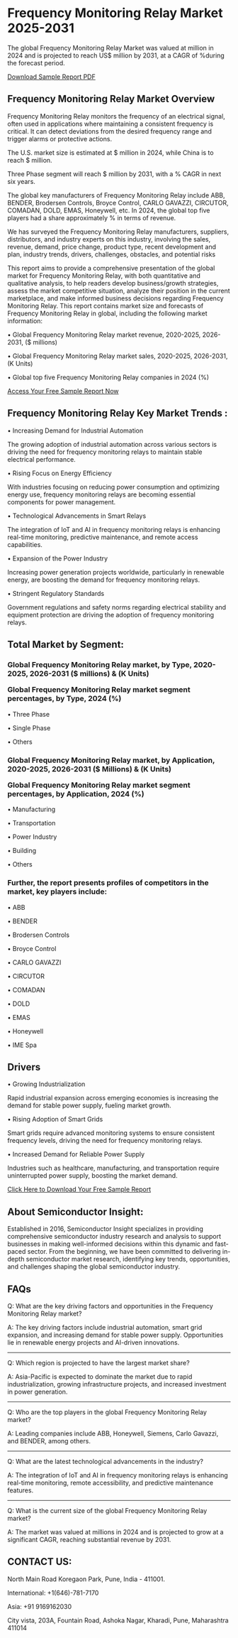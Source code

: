 <h1>Frequency Monitoring Relay Market 2025-2031</h1>

The global Frequency Monitoring Relay Market was valued at million in 2024 and is projected to reach US$ million by 2031, at a CAGR of %during the forecast period.

[Download Sample Report PDF](https://semiconductorinsight.com/download-sample-report/?product_id=88355)

<h2>Frequency Monitoring Relay Market Overview</h2>

Frequency Monitoring Relay monitors the frequency of an electrical signal, often used in applications where maintaining a consistent frequency is critical. It can detect deviations from the desired frequency range and trigger alarms or protective actions.

The U.S. market size is estimated at $ million in 2024, while China is to reach $ million.

Three Phase segment will reach $ million by 2031, with a % CAGR in next six years.

The global key manufacturers of Frequency Monitoring Relay include ABB, BENDER, Brodersen Controls, Broyce Control, CARLO GAVAZZI, CIRCUTOR, COMADAN, DOLD, EMAS, Honeywell, etc. In 2024, the global top five players had a share approximately % in terms of revenue.

We has surveyed the Frequency Monitoring Relay manufacturers, suppliers, distributors, and industry experts on this industry, involving the sales, revenue, demand, price change, product type, recent development and plan, industry trends, drivers, challenges, obstacles, and potential risks

This report aims to provide a comprehensive presentation of the global market for Frequency Monitoring Relay, with both quantitative and qualitative analysis, to help readers develop business/growth strategies, assess the market competitive situation, analyze their position in the current marketplace, and make informed business decisions regarding Frequency Monitoring Relay. This report contains market size and forecasts of Frequency Monitoring Relay in global, including the following market information:

•	Global Frequency Monitoring Relay market revenue, 2020-2025, 2026-2031, ($ millions)

•	Global Frequency Monitoring Relay market sales, 2020-2025, 2026-2031, (K Units)

•	Global top five Frequency Monitoring Relay companies in 2024 (%)



[Access Your Free Sample Report Now](https://semiconductorinsight.com/download-sample-report/?product_id=88355)



<h2>Frequency Monitoring Relay Key Market Trends  :</h2>

•	Increasing Demand for Industrial Automation

The growing adoption of industrial automation across various sectors is driving the need for frequency monitoring relays to maintain stable electrical performance.

•	Rising Focus on Energy Efficiency

With industries focusing on reducing power consumption and optimizing energy use, frequency monitoring relays are becoming essential components for power management.

•	Technological Advancements in Smart Relays

The integration of IoT and AI in frequency monitoring relays is enhancing real-time monitoring, predictive maintenance, and remote access capabilities.

•	Expansion of the Power Industry

Increasing power generation projects worldwide, particularly in renewable energy, are boosting the demand for frequency monitoring relays.

•	Stringent Regulatory Standards

Government regulations and safety norms regarding electrical stability and equipment protection are driving the adoption of frequency monitoring relays.



<h2>Total Market by Segment:</h2>

<h3>Global Frequency Monitoring Relay market, by Type, 2020-2025, 2026-2031 ($ millions) & (K Units)

Global Frequency Monitoring Relay market segment percentages, by Type, 2024 (%)</h3>

•	Three Phase

•	Single Phase

•	Others

<h3>Global Frequency Monitoring Relay market, by Application, 2020-2025, 2026-2031 ($ Millions) & (K Units)

Global Frequency Monitoring Relay market segment percentages, by Application, 2024 (%)</h3>

•	Manufacturing

•	Transportation

•	Power Industry

•	Building

•	Others

<h3>Further, the report presents profiles of competitors in the market, key players include:</h3>

•	ABB

•	BENDER

•	Brodersen Controls

•	Broyce Control

•	CARLO GAVAZZI

•	CIRCUTOR

•	COMADAN

•	DOLD

•	EMAS

•	Honeywell

•	IME Spa



<h2>Drivers</h2>

•	Growing Industrialization

Rapid industrial expansion across emerging economies is increasing the demand for stable power supply, fueling market growth.

•	Rising Adoption of Smart Grids

Smart grids require advanced monitoring systems to ensure consistent frequency levels, driving the need for frequency monitoring relays.

•	Increased Demand for Reliable Power Supply

Industries such as healthcare, manufacturing, and transportation require uninterrupted power supply, boosting the market demand.



[Click Here to Download Your Free Sample Report ](https://semiconductorinsight.com/download-sample-report/?product_id=88355)



<h2>About Semiconductor Insight:</h2>

Established in 2016, Semiconductor Insight specializes in providing comprehensive semiconductor industry research and analysis to support businesses in making well-informed decisions within this dynamic and fast-paced sector. From the beginning, we have been committed to delivering in-depth semiconductor market research, identifying key trends, opportunities, and challenges shaping the global semiconductor industry.



<h2>FAQs</h2>

Q: What are the key driving factors and opportunities in the Frequency Monitoring Relay market?

A: The key driving factors include industrial automation, smart grid expansion, and increasing demand for stable power supply. Opportunities lie in renewable energy projects and AI-driven innovations.

________________________________________

Q: Which region is projected to have the largest market share?

A: Asia-Pacific is expected to dominate the market due to rapid industrialization, growing infrastructure projects, and increased investment in power generation.

________________________________________

Q: Who are the top players in the global Frequency Monitoring Relay market?

A: Leading companies include ABB, Honeywell, Siemens, Carlo Gavazzi, and BENDER, among others.
________________________________________

Q: What are the latest technological advancements in the industry?

A: The integration of IoT and AI in frequency monitoring relays is enhancing real-time monitoring, remote accessibility, and predictive maintenance features.

________________________________________

Q: What is the current size of the global Frequency Monitoring Relay market?

A: The market was valued at millions in 2024 and is projected to grow at a significant CAGR, reaching substantial revenue by 2031.



<h2>CONTACT US:</h2>

North Main Road Koregaon Park, Pune, India - 411001.

International: +1(646)-781-7170

Asia: +91 9169162030




City vista, 203A, Fountain Road, Ashoka Nagar, Kharadi, Pune, Maharashtra 411014





